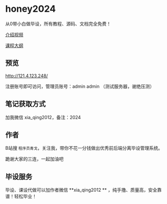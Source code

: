 # honey2024

从0带小白做毕设，所有教程、源码、文档完全免费！

<a href='https://www.bilibili.com/video/BV1g94y1e7MW'>介绍视频</a>

<a href='https://www.yuque.com/xiaqing-en2ii/dd4qwk/bw46pdvkfvqdgq0d'>课程大纲</a>

## 预览

http://121.4.123.248/

注册账号即可访问，管理员账号：admin  admin
（测试服务器，谢绝压测）

## 笔记获取方式

加我微信 xia_qing2012，备注：2024

## 作者

B站搜 `程序员青戈`，关注我，带你不花一分钱做出优秀前后端分离毕设管理系统。

跪谢大家的三连，一起加油吧

## 毕设服务

毕设、课设代做可以加作者微信  **xia_qing2012 ** ，纯手撸、质量高，安全靠谱！轻松毕业！
